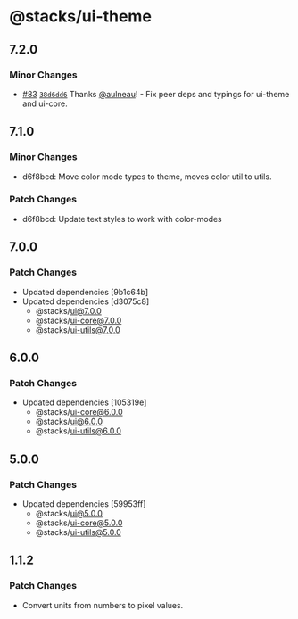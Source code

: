 # @stacks/ui-theme

## 7.2.0

### Minor Changes

- [#83](https://github.com/blockstack/ui/pull/83) [`38d6dd6`](https://github.com/blockstack/ui/commit/38d6dd6f585678e5055cf20821353c4aad45bc91) Thanks [@aulneau](https://github.com/aulneau)! - Fix peer deps and typings for ui-theme and ui-core.

## 7.1.0

### Minor Changes

- d6f8bcd: Move color mode types to theme, moves color util to utils.

### Patch Changes

- d6f8bcd: Update text styles to work with color-modes

## 7.0.0

### Patch Changes

- Updated dependencies [9b1c64b]
- Updated dependencies [d3075c8]
  - @stacks/ui@7.0.0
  - @stacks/ui-core@7.0.0
  - @stacks/ui-utils@7.0.0

## 6.0.0

### Patch Changes

- Updated dependencies [105319e]
  - @stacks/ui-core@6.0.0
  - @stacks/ui@6.0.0
  - @stacks/ui-utils@6.0.0

## 5.0.0

### Patch Changes

- Updated dependencies [59953ff]
  - @stacks/ui@5.0.0
  - @stacks/ui-core@5.0.0
  - @stacks/ui-utils@5.0.0

## 1.1.2

### Patch Changes

- Convert units from numbers to pixel values.
